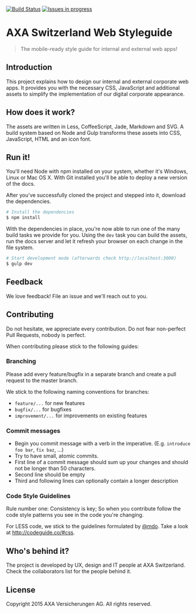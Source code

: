 [![Build Status](https://travis-ci.org/axa-ch/style-guide.svg?branch=develop)](https://travis-ci.org/axa-ch/style-guide)
[![Issues in progress](https://badge.waffle.io/axa-ch/style-guide.svg?label=in%20progress&title=In%20Progress)](http://waffle.io/axa-ch/style-guide)

# AXA Switzerland Web Styleguide

> The mobile-ready style guide for internal and external
> web apps!

## Introduction

This project explains how to design our internal and external
corporate web apps. It provides you with the necessary CSS, JavaScript
and additional assets to simplify the implementation of our digital
corporate appearance.

## How does it work?

The assets are written in Less, CoffeeScript, Jade, Markdown and SVG.
A build system based on Node and Gulp transforms these assets into
CSS, JavaScript, HTML and an icon font.

## Run it!

You'll need Node with npm installed on your system, whether
it's Windows, Linux or Mac OS X. With Git installed you'll be able to deploy
a new version of the docs.

After you've successfully cloned the project and stepped into it, download
the dependencies.

```sh
# Install the dependencies
$ npm install
```

With the dependencies in place, you're now able to run one of the many
build tasks we provide for you. Using the `dev` task you can build the
assets, run the docs server and let it refresh your browser on each change
in the file system.

```sh
# Start development mode (afterwards check http://localhost:3000)
$ gulp dev
```

## Feedback

We love feedback! File an issue and we'll reach out to you.

## Contributing

Do not hesitate, we appreciate every contribution. Do not fear non-perfect Pull Requests, nobody is perfect.

When contributing please stick to the following guides:

### Branching

Please add every feature/bugfix in a separate branch and create a pull request to the master branch.

We stick to the following naming conventions for branches:

- `feature/...` for new features
- `bugfix/...` for bugfixes
- `improvement/...` for improvements on existing features

### Commit messages

- Begin you commit message with a verb in the imperative. (E.g. ```introduce foo bar```, ```fix baz```, ...)
- Try to have small, atomic commits.
- First line of a commit message should sum up your changes and should not be longer than 50 characters.
- Second line should be empty
- Third and following lines can optionally contain a longer description

### Code Style Guidelines

Rule number one: Consistency is key; So when you contribute follow the code style
patterns you see in the code you're changing.

For LESS code, we stick to the guidelines formulated by [@mdo](https://twitter.com/mdo).
Take a look at http://codeguide.co/#css.

## Who's behind it?

The project is developed by UX, design and IT people at AXA Switzerland.
Check the collaborators list for the people behind it.

## License

Copyright 2015 AXA Versicherungen AG. All rights reserved.

<!--- Copyright AXA Versicherungen AG 2015 -->
